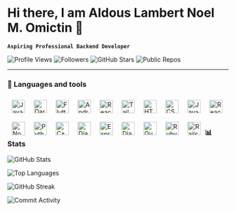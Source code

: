 # Hi there, I am Aldous Lambert Noel M. Omictin 👋

**`Aspiring Professional Backend Developer`**

![Profile Views](https://shields.io/badge/dynamic/json?url=https://api.github.com/users/AL-Dos&label=Profile%20Views&query=$.public_repos&color=green)
![Followers](https://img.shields.io/github/followers/AL-Dos?label=Followers&style=social)
![GitHub Stars](https://img.shields.io/github/stars/AL-Dos?style=social)
![Public Repos](https://img.shields.io/badge/dynamic/json?color=blue&label=Public%20Repos&query=public_repos&url=https://api.github.com/users/AL-Dos)

---

### 🧰 Languages and tools

<img align="left" alt="Java" width="30px" style="margin:10px;" src="https://cdn.jsdelivr.net/gh/devicons/devicon/icons/java/java-original.svg"/>
<img align="left" alt="Dart" width="30px" style="margin:10px;" src="https://cdn.jsdelivr.net/gh/devicons/devicon@latest/icons/dart/dart-original.svg" />
<img align="left" alt="Flutter" width="30px" style="margin:10px;" src="https://cdn.jsdelivr.net/gh/devicons/devicon@latest/icons/flutter/flutter-original.svg" />
<img align="left" alt="AndroidStudio" width="30px" style="margin:10px;" src="https://cdn.jsdelivr.net/gh/devicons/devicon@latest/icons/androidstudio/androidstudio-original.svg" />
<img align="left" alt="React" width="30px" style="margin:10px;" src="https://cdn.jsdelivr.net/gh/devicons/devicon@latest/icons/react/react-original.svg" />
<img align="left" alt="TailwindCss" width="30px" style="margin:10px;" src="https://cdn.jsdelivr.net/gh/devicons/devicon@latest/icons/tailwindcss/tailwindcss-original.svg" />
<img align="left" alt="HTML" width="30px" style="margin:10px;" src="https://cdn.jsdelivr.net/gh/devicons/devicon/icons/html5/html5-plain.svg" />
<img align="left" alt="CSS" width="30px" style="margin:10px;" src="https://cdn.jsdelivr.net/gh/devicons/devicon/icons/css3/css3-plain.svg" />
<img align="left" alt="JavaScript" width="30px" style="margin:10px;" src="https://cdn.jsdelivr.net/gh/devicons/devicon/icons/javascript/javascript-plain.svg" />
<img align="left" alt="React" width="30px" style="margin:10px;" src="https://cdn.jsdelivr.net/gh/devicons/devicon/icons/react/react-original.svg" />
<img align="left" alt="NodeJS" width="30px" style="margin:10px;" src="https://cdn.jsdelivr.net/gh/devicons/devicon/icons/nodejs/nodejs-original.svg" />
<img align="left" alt="Python" width="30px" style="margin:10px;" src="https://cdn.jsdelivr.net/gh/devicons/devicon/icons/python/python-plain.svg" />
<img align="left" alt="C++" width="30px" style="margin:10px;" src="https://cdn.jsdelivr.net/gh/devicons/devicon@latest/icons/cplusplus/cplusplus-original.svg" />
<img align="left" alt="Django" width="30px" style="margin:10px;" src="https://cdn.jsdelivr.net/gh/devicons/devicon@latest/icons/django/django-plain.svg" />
<img align="left" alt="ExpressJS" width="30px" style="margin:10px;" src="https://cdn.jsdelivr.net/gh/devicons/devicon@latest/icons/express/express-original.svg"/>

<br/>
<img align="left" alt="DjanroRest" width="30px" style="margin:10px;" src="https://cdn.jsdelivr.net/gh/devicons/devicon@latest/icons/djangorest/djangorest-original.svg" />
<img align="left" alt="Quasar" width="30px" style="margin:10px;" src="https://cdn.jsdelivr.net/gh/devicons/devicon@latest/icons/quasar/quasar-original.svg" />
<img align="left" alt="Ruby" width="30px" style="margin:10px;" src="https://cdn.jsdelivr.net/gh/devicons/devicon@latest/icons/ruby/ruby-original.svg" />
<img align="left" alt="Rails" width="30px" style="margin:10px;" src="https://cdn.jsdelivr.net/gh/devicons/devicon@latest/icons/rails/rails-original-wordmark.svg" />
<br/>

#

### 📊 Stats

![GitHub Stats](https://github-readme-stats.vercel.app/api?username=AL-Dos&show_icons=true&theme=radical)
<br/>

![Top Languages](https://github-readme-stats.vercel.app/api/top-langs/?username=AL-Dos&layout=compact&theme=radical)
<br/>

![GitHub Streak](https://github-readme-streak-stats.herokuapp.com/?user=AL-Dos&theme=highcontrast)
<br/>

![Commit Activity](https://github-readme-stats.vercel.app/api?username=AL-Dos&show_icons=true&count_private=true&theme=radical)


<!--
**AL-Dos/AL-Dos** is a ✨ _special_ ✨ repository because its `README.md` (this file) appears on your GitHub profile.

Here are some ideas to get you started:

- 🔭 I’m currently working on ...
- 🌱 I’m currently learning ...
- 👯 I’m looking to collaborate on ...
- 🤔 I’m looking for help with ...
- 💬 Ask me about ...
- 📫 How to reach me: ...
- 😄 Pronouns: ...
- ⚡ Fun fact: ...
-->
